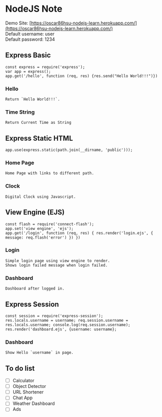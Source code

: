 # NodeJS Note
Demo Site: [https://oscar86hsu-nodejs-learn.herokuapp.com/](https://oscar86hsu-nodejs-learn.herokuapp.com/)<br>
Default username: user<br>
Default password: 1234<br>
## Express Basic
`const express = require('express');`<br>
`var app = express();`<br>
`app.get('/hello', function (req, res) {res.send("Hello World!!!")})`
<br>

### Hello
    Return `Hello World!!!`.

### Time String
    Return Current Time as String

## Express Static HTML
`app.use(express.static(path.join(__dirname, 'public')));`<br>

### Home Page
    Home Page with links to different path.

### Clock
    Digital Clock using Javascript.

## View Engine (EJS)
`const flash = require('connect-flash');`<br>
`app.set('view engine', 'ejs');`<br>
``app.get('/login', function (req, res) {
  res.render('login.ejs', { message: req.flash('error') })
})``<br>

### Login
    Simple login page using view engine to render.
    Shows login failed message when login failed.

### Dashboard
    Dashboard after logged in.

## Express Session
`const session = require('express-session');`<br>
``res.locals.username = username;
    req.session.username = res.locals.username;
    console.log(req.session.username);
    res.render('dashboard.ejs', {username: username};``<br>
### Dashboard
    Show Hello `username` in page.

## To do list
- [ ] Calculator
- [ ] Object Detector
- [ ] URL Shortener
- [ ] Chat App
- [ ] Weather Dashboard
- [ ] Ads
